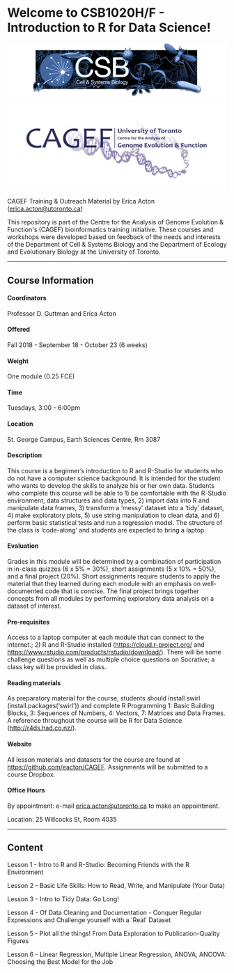 
# Welcome to CSB1020H/F - Introduction to R for Data Science!

![](CSB_banner.png)
![](CAGEF_new.png)

CAGEF Training & Outreach Material by Erica Acton (erica.acton@utoronto.ca)


This repository is part of the Centre for the Analysis of Genome Evolution & Function's (CAGEF) bioinformatics training initiative. These courses and workshops were developed based on feedback of the needs and interests of the Department of Cell & Systems Biology and the Department of Ecology and Evolutionary Biology at the University of Toronto.    

***

## Course Information


#### Coordinators

Professor D. Guttman and Erica Acton

#### Offered

Fall 2018 - September 18 - October 23 (6 weeks)

#### Weight

One module (0.25 FCE)

#### Time

Tuesdays, 3:00 - 6:00pm

#### Location

St. George Campus, Earth Sciences Centre, Rm 3087

#### Description

This course is a beginner’s introduction to R and R-Studio for students who do not have a computer science background. It is intended for the student who wants to develop the skills to analyze his or her own data. Students who complete this course will be able to 1) be comfortable with the R-Studio environment, data structures and data types, 2) import data into R and manipulate data frames, 3) transform a ‘messy’ dataset into a ‘tidy’ dataset, 4) make exploratory plots, 5) use string manipulation to clean data, and 6) perform basic statistical tests and run a regression model. The structure of the class is ‘code-along’ and students are expected to bring a laptop. 

#### Evaluation

Grades in this module will be determined by a combination of participation in in-class quizzes (6 x 5% = 30%), short assignments (5 x 10% = 50%), and a final project (20%). Short assignments require students to apply the material that they learned during each module with an emphasis on well-documented code that is concise. The final project brings together concepts from all modules by performing exploratory data analysis on a dataset of interest.


#### Pre-requisites

Access to a laptop computer at each module that can connect to the internet.; 2) R and R-Studio installed (https://cloud.r-project.org/ and https://www.rstudio.com/products/rstudio/download/). There will be some challenge questions as well as multiple choice questions on Socrative; a class key will be provided in class. 

#### Reading materials

As preparatory material for the course, students should install swirl (install.packages(‘swirl’)) and complete R Programming 1: Basic Building Blocks, 3: Sequences of Numbers, 4: Vectors, 7: Matrices and Data Frames. A reference throughout the course will be R for Data Science (http://r4ds.had.co.nz/).

#### Website

All lesson materials and datasets for the course are found at https://github.com/eacton/CAGEF. Assignments will be submitted to a course Dropbox.

#### Office Hours

By appointment: e-mail erica.acton@utoronto.ca to make an appointment. 

Location: 25 Willcocks St, Room 4035

***

## Content

Lesson 1 - Intro to R and R-Studio: Becoming Friends with the R Environment

Lesson 2 - Basic Life Skills: How to Read, Write, and Manipulate (Your Data)

Lesson 3 - Intro to Tidy Data: Go Long!

Lesson 4 - Of Data Cleaning and Documentation - Conquer Regular Expressions and Challenge yourself with a 'Real' Dataset

Lesson 5 - Plot all the things! From Data Exploration to Publication-Quality Figures

Lesson 6 - Linear Regression, Multiple Linear Regression, ANOVA, ANCOVA: Choosing the Best Model for the Job